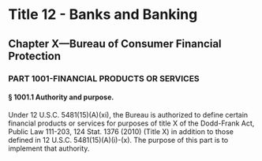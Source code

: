 
# Title 12 - Banks and Banking
## Chapter X—Bureau of Consumer Financial Protection
### PART 1001-FINANCIAL PRODUCTS OR SERVICES
#### § 1001.1 Authority and purpose.

Under 12 U.S.C. 5481(15)(A)(xi), the Bureau is authorized to define certain financial products or services for purposes of title X of the Dodd-Frank Act, Public Law 111-203, 124 Stat. 1376 (2010) (Title X) in addition to those defined in 12 U.S.C. 5481(15)(A)(i)-(x). The purpose of this part is to implement that authority.
